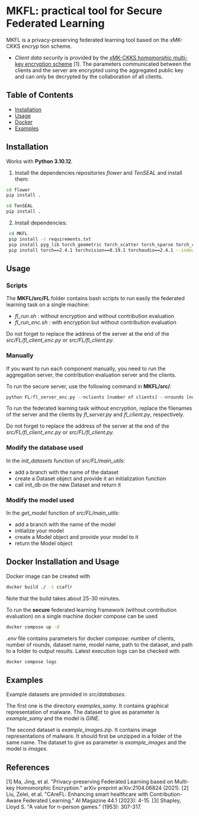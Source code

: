 # MKFL: practical tool for Secure Federated Learning

MKFL is a privacy-preserving federated learning tool based on the xMK-CKKS encryp
tion scheme.


- *Client data security* is provided by the [xMK-CKKS homomorphic multi-key encryption scheme](https://arxiv.org/abs/2104.06824) \[1\]. The parameters communicated between the clients and the server are encrypted using the aggregated public key and can only be decrypted by the collaboration of all clients.


## Table of Contents
- [Installation](#installation)
- [Usage](#usage)
- [Docker](#docker)
- [Examples](#examples)


## Installation
Works with **Python 3.10.12**.


1. Install the dependencies repositories *flower* and *TenSEAL* and install them:


```bash
cd flower
pip install .
```

```bash
cd TenSEAL
pip install .
```


2. Install dependencies:
```bash
 cd MKFL
 pip install -r requirements.txt
 pip install pyg_lib torch_geometric torch_scatter torch_sparse torch_cluster torch_spline_conv -f https://data.pyg.org/whl/torch-2.4.0+cpu.html
 pip install torch==2.4.1 torchvision==0.19.1 torchaudio==2.4.1 --index-url https://download.pytorch.org/whl/cpu
 ```
 
## Usage
### Scripts
The **MKFL/src/FL** folder contains bash scripts to run easily the federated learning task on a single machine:
 - *fl_run.sh* : without encryption and without contribution evaluation
 - *fl_run_enc.sh* : with encryption but without contribution evaluation

Do not forget to replace the address of the server at the end of the *src/FL/fl_client_enc.py* or *src/FL/fl_client.py*.
 
### Manually
If you want to run each component manually, you need to run the aggregation server, the contribution evaluation server and the clients. 

To run the secure server, use the following command in **MKFL/src/**:
```python
python FL/fl_server_enc.py --nclients [number of clients] --nrounds [number of rounds] --filepath [folder path to store results] --dataset [split_scdg1] [--noce] 
```


To run the federated learning task without encryption, replace the filenames of the server and the clients by *fl_server.py* and *fl_client.py*, respectively.


Do not forget to replace the address of the server at the end of the *src/FL/fl_client_enc.py* or *src/FL/fl_client.py*. 

### Modify the database used

In the *init_datasets* function of *src/FL/main_utils*:
- add a branch with the name of the dataset
- create a Dataset object and provide it an initialization function
- call init_db on the new Dataset and return it


### Modify the model used

In the *get_model* function of *src/FL/main_utils*:
- add a branch with the name of the model
- initialize your model
- create a Model object and provide your model to it
- return the Model object


## Docker Installation and Usage

Docker image can be created with
```bash
docker build ./ -t ccaflr
```
Note that the build takes about 25-30 minutes.

To run the **secure** federated learning framework (without contribution evaluation) on a single machine docker compose can be used
```bash
docker compose up -d
```

*.env* file contains parameters for docker compose: number of clients, number of rounds, dataset name, model name, path to the dataset, and path to a folder to output results.
Latest execution logs can be checked with
```bash
docker compose logs
```

## Examples
Example datasets are provided in *src/databases*.

The first one is the directory *examples_samy*. It contains graphical representation of malware. The dataset to give as parameter is *example_samy* and the model is *GINE*.

The second dataset is *example_images.zip*. It contains image representations of malware. It should first be unzipped in a folder of the same name. The dataset to give as parameter is *example_images* and the model is *images*.


## References
\[1\] Ma, Jing, et al. "Privacy-preserving Federated Learning based on Multi-key Homomorphic Encryption." arXiv preprint arXiv:2104.06824 (2021).
\[2\] Liu, Zelei, et al. "CAreFL: Enhancing smart healthcare with Contribution‐Aware Federated Learning." AI Magazine 44.1 (2023): 4-15.
\[3\] Shapley, Lloyd S. "A value for n-person games." (1953): 307-317.
